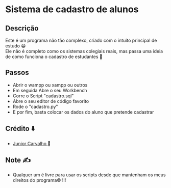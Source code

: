 # Sistema de cadastro de alunos

## Descrição

Este é um programa não tão complexo, criado com o intuito principal de estudo 😁 <br>
Ele não é completo como os sistemas colegiais reais, mas passa uma ideia de como funciona o cadastro de estudantes 🏫
<br>

## Passos

- Abrir o wampp ou xampp ou outros
- Em seguida Abre o seu Workbench
- Corre o Script "cadastro.sql"
- Abre o seu editor de código favorito
- Rode o "cadastro.py"
- E por fim, basta colocar os dados do aluno que pretende cadastrar

## Crédito ⬇️
- <a href="Github.com/Junior4Carvalho">Junior Carvalho </a> 🚀

## Note ✍️
 - Qualquer um é livre para usar os scripts desde que mantenham os meus direitos do programa©️ !!!
 
